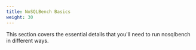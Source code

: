 ```yaml
---
title: NoSQLBench Basics
weight: 30
---
```


This section covers the essential details that you'll need to
run nosqlbench in different ways.

